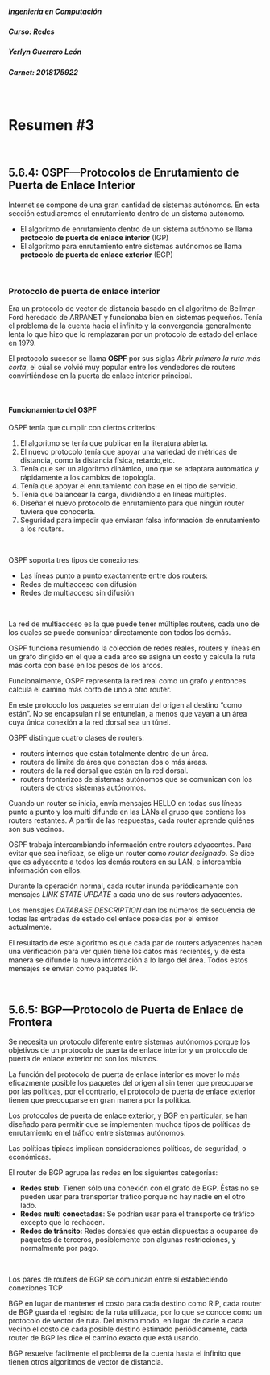 ##### Ingeniería en Computación
##### Curso: Redes
##### Yerlyn Guerrero León
##### Carnet: 2018175922  

&nbsp;

# **Resumen #3**

&nbsp;

## **5.6.4: OSPF—Protocolos de Enrutamiento de Puerta de Enlace Interior**

Internet se compone de una gran cantidad de sistemas autónomos. En esta sección estudiaremos el enrutamiento dentro de un sistema autónomo.

* El algoritmo de enrutamiento dentro de un sistema autónomo se llama **protocolo de puerta de enlace interior** (IGP)
* El algoritmo para enrutamiento entre sistemas autónomos se llama **protocolo de puerta de enlace exterior** (EGP)

 &nbsp;

### **Protocolo de puerta de enlace interior**

Era un protocolo de vector de distancia basado en el algoritmo de Bellman-Ford heredado de ARPANET y funcionaba bien en sistemas pequeños. Tenía el problema de la cuenta hacia el infinito y la convergencia generalmente lenta lo que hizo que lo remplazaran por un protocolo de estado del enlace en 1979.

El protocolo sucesor se llama **OSPF** por sus siglas *Abrir primero la ruta más corta*, el cúal se volvió muy popular entre los vendedores de routers convirtiéndose en la puerta de enlace interior principal.

&nbsp;

#### **Funcionamiento del OSPF**

OSPF tenía que cumplir con ciertos criterios:

1. El algoritmo se tenía que publicar en la literatura abierta.
2. El nuevo protocolo tenía que apoyar una variedad de métricas de distancia, como la distancia física, retardo,etc.
3. Tenía que ser un algoritmo dinámico, uno que se adaptara automática y rápidamente a los cambios de topología.
4. Tenía que apoyar el enrutamiento con base en el tipo de servicio.
5. Tenía que balancear la carga, dividiéndola en líneas múltiples.
6. Diseñar el nuevo protocolo de enrutamiento para que ningún router tuviera que conocerla.
7. Seguridad para impedir que enviaran falsa información de enrutamiento a los routers.

&nbsp;

OSPF soporta tres tipos de conexiones:

* Las líneas punto a punto exactamente entre dos routers:
* Redes de multiacceso con difusión
* Redes de multiacceso sin difusión

&nbsp;

La red de multiacceso es la que puede tener múltiples routers, cada uno de los cuales se puede comunicar directamente con todos los demás.

OSPF funciona resumiendo la colección de redes reales, routers y líneas en un grafo dirigido en el que a cada arco se asigna un costo y calcula la ruta más corta con base en los pesos de los arcos.

Funcionalmente, OSPF representa la red real como un grafo y entonces calcula el camino más corto de uno a otro router.

En este protocolo los paquetes se enrutan del origen al destino “como están”. No se encapsulan ni se entunelan, a menos que vayan a un área cuya única conexión a la red dorsal sea un túnel.

OSPF distingue cuatro clases de routers:

* routers internos que están totalmente dentro de un área.
* routers de límite de área que conectan dos o más áreas.
* routers de la red dorsal que están en la red dorsal.
* routers fronterizos de sistemas autónomos que se comunican con los routers de otros sistemas autónomos.

Cuando un router se inicia, envía mensajes HELLO en todas sus líneas punto a punto y los multi difunde en las LANs al grupo que contiene los routers restantes. A partir de las respuestas, cada router aprende quiénes son sus vecinos.

OSPF trabaja intercambiando información entre routers adyacentes. Para evitar que sea ineficaz, se elige un router como *router designado*. Se dice que es adyacente a todos los demás routers en su LAN, e intercambia información con ellos.

Durante la operación normal, cada router inunda periódicamente con mensajes *LINK STATE UPDATE* a cada uno de sus routers adyacentes.

Los mensajes *DATABASE DESCRIPTION* dan los números de secuencia de todas las entradas de estado del enlace poseídas por el emisor actualmente.

El resultado de este algoritmo es que cada par de routers adyacentes hacen una verificación para ver quién tiene los datos más recientes, y de esta manera se difunde la nueva información a lo largo del área. Todos estos mensajes se envían como paquetes IP.

&nbsp;

## **5.6.5: BGP—Protocolo de Puerta de Enlace de Frontera**

Se necesita un protocolo diferente entre sistemas autónomos porque los objetivos de un protocolo de puerta de enlace interior y un protocolo de puerta de enlace exterior no son los mismos.

La función del protocolo de puerta de enlace interior es mover lo más eficazmente posible los paquetes del origen al sin tener que preocuparse por las políticas, por el contrario, el protocolo de puerta de enlace exterior tienen que preocuparse en gran manera por la política.

Los protocolos de puerta de enlace exterior, y BGP en particular, se han diseñado para permitir que se implementen muchos tipos de políticas de enrutamiento en el tráfico entre sistemas autónomos.

Las políticas típicas implican consideraciones políticas, de seguridad, o económicas.

El router de BGP agrupa las redes en los siguientes categorías:

* **Redes stub**: Tienen sólo una conexión con el grafo de BGP. Éstas no se pueden usar para transportar tráfico porque no hay nadie en el otro lado.
* **Redes multi conectadas**: Se podrían usar para el transporte de tráfico excepto que lo rechacen.
* **Redes de tránsito**: Redes dorsales que están dispuestas a ocuparse de paquetes de terceros, posiblemente con algunas restricciones, y normalmente por pago.

&nbsp;

Los pares de routers de BGP se comunican entre sí estableciendo conexiones TCP

BGP en lugar de mantener el costo para cada destino como RIP, cada router de BGP guarda el registro de la ruta utilizada, por lo que se conoce como un protocolo de
vector de ruta. Del mismo modo, en lugar de darle a cada vecino el costo de cada posible destino estimado periódicamente, cada router de BGP les dice el camino exacto que está usando.

BGP resuelve fácilmente el problema de la cuenta hasta el infinito que tienen otros algoritmos de vector de distancia.
